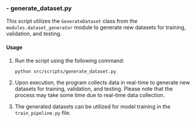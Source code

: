 ### - generate_dataset.py

This script utilizes the `GenerateDataset` class from the `modules.dataset_generator` module to generate new datasets for training, validation, and testing.

#### Usage

1. Run the script using the following command:

    ```bash
    python src/scripts/generate_dataset.py
    ```

2. Upon execution, the program collects data in real-time to generate new datasets for training, validation, and testing. Please note that the process may take some time due to real-time data collection.

3. The generated datasets can be utilized for model training in the `train_pipeline.py` file.